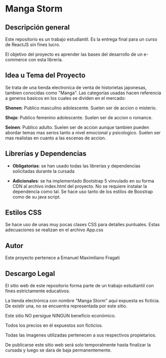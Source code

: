 # Manga Storm

## Descripción general
Este repositorio es un trabajo estudiantil. Es la entrega final para un curso de ReactJS sin fines lucro.

El objetivo del proyecto es aprender las bases del desarrollo de un e-commerce con esta librería.

## Idea u Tema del Proyecto
Se trata de una tienda electronica de venta de historietas japonesas, tambien conocidas como "Manga".
Las categorías usadas hacen referencia a generos basicos en los cuales se dividen en el mercado:

**Shonen**: 
    Publico masculino adolescente. Suelen ser de accion o misterio.

**Shojo**: 
    Publico femenino adolescente. Suelen ser de accion o romance.

**Seinen**: 
    Publico adulto. 
    Suelen ser de accion aunque tambien pueden abordar temas mas serios tanto a nivel emocional y psicologico. 
    Suelen ser mas realistas en cuanto a las escenas de accion.

## Librerías y Dependencias
* **Obligatorias**: se han usado todas las librerías y dependencias solicitadas durante la cursada
    
* **Adicionales**: se ha implementado Bootstrap 5 vinvulado en su forma CDN al archivo index.html del proyecto. No se requiere instalar la dependencia como tal. Se hace uso tanto de los estilos de Boostrap como de su java script.

## Estilos CSS
Se hace uso de unas muy pocas clases CSS para detalles puntuales. Estas adecuaciones se realizan en el archivo  App.css

## Autor
   Este proyecto pertenece a Emanuel Maximiliano Fragati

## Descargo Legal
El sitio web de este repositorio forma parte de un trabajo estudiantil con fines estrictamente educativos.

La tienda electrónica con nombre "Manga Storm" aquí expuesta es ficticia. De existir una, no se encuentra representada por este sitio.

Este sitio NO persigue NINGUN beneficio económico.

Todos los precios en él expuestos son ficticios.

Todas las imagenes utilizadas pertenecen a sus respectivos propietarios.

De publicarse este sitio web será solo temporalmente hasta finalizar la cursada y luego se dara de baja permanentemente.
